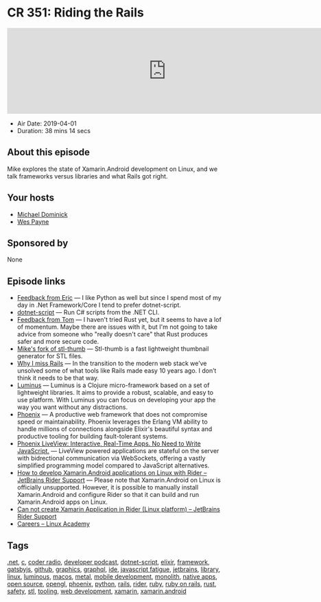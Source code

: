 # CR 351: Riding the Rails

<iframe src="https://player.fireside.fm/v2/MLf2ZzhC+YrZd1Wq8?theme=dark" width="740" height="200" frameborder="0" scrolling="no"></iframe>

* Air Date: 2019-04-01
* Duration: 38 mins 14 secs

## About this episode

Mike explores the state of Xamarin.Android development on Linux, and we talk frameworks versus libraries and what Rails got right.

## Your hosts
* [Michael Dominick](https://coder.show/hosts/michael)
* [Wes Payne](https://coder.show/hosts/wespayne)

## Sponsored by

None



## Episode links

  * [Feedback from Eric](https://pastebin.com/xGsHhsj6 "Feedback from Eric") — I like Python as well but since I spend most of my day in .Net Framework/Core I tend to prefer dotnet-script.
  * [dotnet-script](https://github.com/filipw/dotnet-script "dotnet-script") — Run C# scripts from the .NET CLI.
  * [Feedback from Tom](https://www.reddit.com/r/CoderRadio/comments/b655ct/rusty_stadia_coder_radio_350/ejp3tq4/ "Feedback from Tom") — I haven't tried Rust yet, but it seems to have a lof of momentum. Maybe there are issues with it, but I'm not going to take advice from someone who "really doesn't care" that Rust produces safer and more secure code.
  * [Mike's fork of stl-thumb](https://github.com/dominickm/stl-thumb "Mike's fork of stl-thumb") — Stl-thumb is a fast lightweight thumbnail generator for STL files.
  * [Why I miss Rails](https://chanind.github.io/rails/2019/03/28/why-i-miss-rails.html "Why I miss Rails") — In the transition to the modern web stack we’ve unsolved some of what tools like Rails made easy 10 years ago. I don’t think it needs to be that way.
  * [Luminus](http://www.luminusweb.net/ "Luminus") — Luminus is a Clojure micro-framework based on a set of lightweight libraries. It aims to provide a robust, scalable, and easy to use platform. With Luminus you can focus on developing your app the way you want without any distractions.
  * [Phoenix](https://phoenixframework.org/ "Phoenix") — A productive web framework that does not compromise speed or maintainability. Phoenix leverages the Erlang VM ability to handle millions of connections alongside Elixir's beautiful syntax and productive tooling for building fault-tolerant systems.
  * [Phoenix LiveView: Interactive, Real-Time Apps. No Need to Write JavaScript.](https://dockyard.com/blog/2018/12/12/phoenix-liveview-interactive-real-time-apps-no-need-to-write-javascript "Phoenix LiveView: Interactive, Real-Time Apps. No Need to Write JavaScript.") — LiveView powered applications are stateful on the server with bidrectional communication via WebSockets, offering a vastly simplified programming model compared to JavaScript alternatives.
  * [How to develop Xamarin.Android applications on Linux with Rider – JetBrains Rider Support](https://rider-support.jetbrains.com/hc/en-us/articles/360000557259-How-to-develop-Xamarin-Android-applications-on-Linux-with-Rider "How to develop Xamarin.Android applications on Linux with Rider – JetBrains Rider Support") — Please note that Xamarin.Android on Linux is officially unsupported. However, it is possible to manually install Xamarin.Android and configure Rider so that it can build and run Xamarin.Android apps on Linux.
  * [Can not create Xamarin Application in Rider (Linux platform) – JetBrains Rider Support](https://rider-support.jetbrains.com/hc/en-us/community/posts/360000093384-Can-not-create-Xamarin-Application-in-Rider-Linux-platform- "Can not create Xamarin Application in Rider \(Linux platform\) – JetBrains Rider Support")
  * [Careers – Linux Academy](https://linuxacademy.com/careers/ "Careers – Linux Academy")



## Tags

[.net](https://coder.show/tags/.net), [c](https://coder.show/tags/c), [coder radio](https://coder.show/tags/coder%20radio), [developer podcast](https://coder.show/tags/developer%20podcast), [dotnet-script](https://coder.show/tags/dotnet-script), [elixir](https://coder.show/tags/elixir), [framework](https://coder.show/tags/framework), [gatsbyjs](https://coder.show/tags/gatsbyjs), [github](https://coder.show/tags/github), [graphics](https://coder.show/tags/graphics), [graphql](https://coder.show/tags/graphql), [ide](https://coder.show/tags/ide), [javascript fatigue](https://coder.show/tags/javascript%20fatigue), [jetbrains](https://coder.show/tags/jetbrains), [library](https://coder.show/tags/library), [linux](https://coder.show/tags/linux), [luminous](https://coder.show/tags/luminous), [macos](https://coder.show/tags/macos), [metal](https://coder.show/tags/metal), [mobile development](https://coder.show/tags/mobile%20development), [monolith](https://coder.show/tags/monolith), [native apps](https://coder.show/tags/native%20apps), [open source](https://coder.show/tags/open%20source), [opengl](https://coder.show/tags/opengl), [phoenix](https://coder.show/tags/phoenix), [python](https://coder.show/tags/python), [rails](https://coder.show/tags/rails), [rider](https://coder.show/tags/rider), [ruby](https://coder.show/tags/ruby), [ruby on rails](https://coder.show/tags/ruby%20on%20rails), [rust](https://coder.show/tags/rust), [safety](https://coder.show/tags/safety), [stl](https://coder.show/tags/stl), [tooling](https://coder.show/tags/tooling), [web development](https://coder.show/tags/web%20development), [xamarin](https://coder.show/tags/xamarin), [xamarin.android](https://coder.show/tags/xamarin.android)